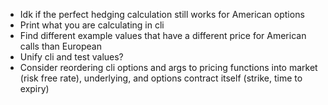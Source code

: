 - Idk if the perfect hedging calculation still works for American options
- Print what you are calculating in cli
- Find different example values that have a different price for American calls than European
- Unify cli and test values?
- Consider reordering cli options and args to pricing functions into market (risk free rate), underlying, and options contract itself (strike, time to expiry)
